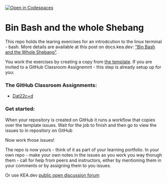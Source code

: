 [![Open in Codespaces](https://classroom.github.com/assets/launch-codespace-f4981d0f882b2a3f0472912d15f9806d57e124e0fc890972558857b51b24a6f9.svg)](https://classroom.github.com/open-in-codespaces?assignment_repo_id=10423524)
# Bin Bash and the whole Shebang

This repo holds the learing exercises for an introdcution to the linux terminal - bash. More details are available at this post on docs.kea.dev: ["Bin Bash and the Whole Shebang"](https://docs.kea.dev/bin-bash-shebang).

You work the exercises by creating a copy from [the template](https://github.com/kea-dev/bin-bash-shebang). If you are invited to a GitHub Classroom Assignemnt - this step is already setup up for you:

### The GitHub Classroom Assignments:
* [Dat22c+d](https://classroom.github.com/a/bQII12on)

### Get started:
When your repository is created on GitHub it runs a workflow that copies over the template issues. Wait for the job to finish and then go to view the issues to in repository on GitHub 

Now work those issues!

The repo is now yours - think of it as part of your learning portfolio. In your own repo - make your own notes in the issues as you work you way thorugh them - call for help from peers and instructors, either by mentioning them in your comments or by assigning them to you issues.

Or use KEA.dev [public open discussion forum](https://github.com/orgs/kea-dev/discussions)
